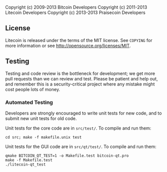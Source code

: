 Copyright (c) 2009-2013 Bitcoin Developers
Copyright (c) 2011-2013 Litecoin Developers
Copyright (c) 2013-2013 Praisecoin Developers

License
-------

Litecoin is released under the terms of the MIT license. See `COPYING` for more
information or see http://opensource.org/licenses/MIT.

Testing
-------

Testing and code review is the bottleneck for development; we get more pull
requests than we can review and test. Please be patient and help out, and
remember this is a security-critical project where any mistake might cost people
lots of money.

### Automated Testing

Developers are strongly encouraged to write unit tests for new code, and to
submit new unit tests for old code.

Unit tests for the core code are in `src/test/`. To compile and run them:

    cd src; make -f makefile.unix test

Unit tests for the GUI code are in `src/qt/test/`. To compile and run them:

    qmake BITCOIN_QT_TEST=1 -o Makefile.test bitcoin-qt.pro
    make -f Makefile.test
    ./litecoin-qt_test


